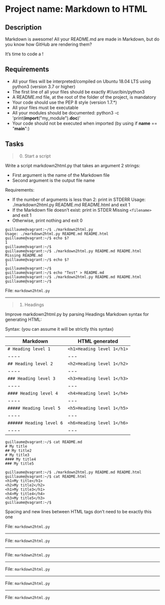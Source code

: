 # Project name: Markdown to HTML

## Description

Markdown is awesome! All your README.md are made in Markdown, but do you know how GitHub are rendering them?

It’s time to code a !

## Requirements

* All your files will be interpreted/compiled on Ubuntu 18.04 LTS using python3 (version 3.7 or higher)
* The first line of all your files should be exactly #!/usr/bin/python3
* A README.md file, at the root of the folder of the project, is mandatory
* Your code should use the PEP 8 style (version 1.7.*)
* All your files must be executable
* All your modules should be documented: python3 -c 'print(__import__("my_module").__doc__)'
* Your code should not be executed when imported (by using if __name__ == "__main__":)

## Tasks

> 0. Start a script

Write a script markdown2html.py that takes an argument 2 strings:

* First argument is the name of the Markdown file
* Second argument is the output file name

Requirements:

* If the number of arguments is less than 2: print in STDERR Usage: ./markdown2html.py README.md README.html and exit 1
* If the Markdown file doesn’t exist: print in STDER Missing `<filename>` and exit 1
* Otherwise, print nothing and exit 0

~~~
guillaume@vagrant:~/$ ./markdown2html.py
Usage: ./markdown2html.py README.md README.html
guillaume@vagrant:~/$ echo $?
1
guillaume@vagrant:~/$
guillaume@vagrant:~/$ ./markdown2html.py README.md README.html 
Missing README.md
guillaume@vagrant:~/$ echo $?
1
guillaume@vagrant:~/$
guillaume@vagrant:~/$ echo "Test" > README.md
guillaume@vagrant:~/$ ./markdown2html.py README.md README.html 
guillaume@vagrant:~/$
~~~

File: `markdown2html.py`

---

> 1. Headings

Improve markdown2html.py by parsing Headings Markdown syntax for generating HTML:

Syntax: (you can assume it will be strictly this syntax)

|Markdown | HTML generated |
| ---- | --- |
|`# Heading level 1`| `<h1>Heading level 1</h1>`|
| ---- | --- |
|`## Heading level 2`| `<h2>Heading level 1</h2>`|
| ---- | --- |
|`### Heading level 3`| `<h3>Heading level 1</h3>`|
| ---- | --- |
|`#### Heading level 4`| `<h4>Heading level 1</h4>`|
| ---- | --- |
|`##### Heading level 5`| `<h5>Heading level 1</h5>`|
| ---- | --- |
|`###### Heading level 6`| `<h6>Heading level 1</h6>`|
| ---- | --- |

~~~
guillaume@vagrant:~/$ cat README.md
# My title
## My title2
# My title3
#### My title4
### My title5

guillaume@vagrant:~/$ ./markdown2html.py README.md README.html 
guillaume@vagrant:~/$ cat README.html 
<h1>My title</h1>
<h2>My title2</h2>
<h1>My title3</h1>
<h4>My title4</h4>
<h3>My title5</h3>
guillaume@vagrant:~/$
~~~

Spacing and new lines between HTML tags don’t need to be exactly this one

File: `markdown2html.py`

---

File: `markdown2html.py`

---

File: `markdown2html.py`

---

File: `markdown2html.py`

---

File: `markdown2html.py`

---

File: `markdown2html.py`
